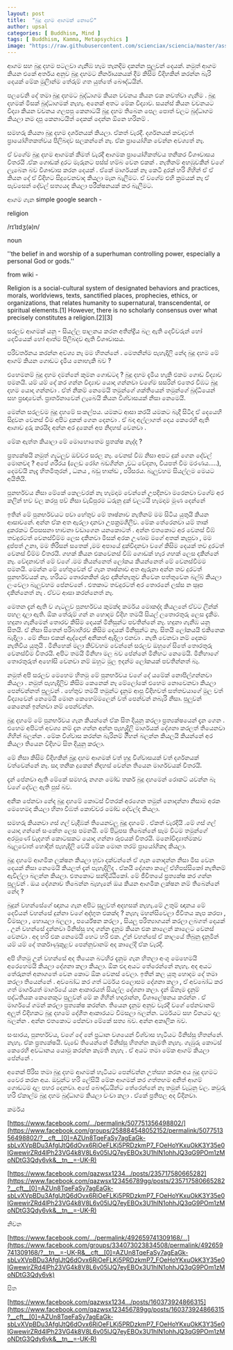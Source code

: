 ```yaml
---
layout: post
title:  "බුදු දහම ආගමක් නොවේ"
author: upsal
categories: [ Buddhism, Mind ]
tags: [ Buddhism, Kamma, Metapsychics ]
image: "https://raw.githubusercontent.com/scienciax/sciencia/master/assets/images/posts/upsal/buddhism-is-not-a-religion.jpg"
---
```


ආගම සහ බුදු දහම පටලවා ගැනීඹ හැම තැනදිම දකන්න පුලුවන් දෙයක්. නමුත් ආගම කියන එකේ අර්තය අනුව බුදු දහමට නිර්නායකයක් දීම කිසිම විදිහකින් කරන්න බැරි දෙයක් මේක මුලිාන්ම තේරුම් ගත යුත්තේ බෞද්ධයින්.

පලවෙනි දේ තමා බුදු දහමට බුද්ධාගම කියන වචනය කියන එක නවත්වා ගැනීම . බුදු දහමක් මිසක් බුද්ධාගමක් නැහැ. අනෙක් අතට මේක විද්‍යාව. සයන්ස් කියන වචනයට විද්‍යා කියන වචනය ගලපපු කෙනාටයි බුදු දහම තිබෙන පෙල පොත් වලට බුද්ධාගම කියලා නම දාපු කෙනාටයිත් දෙකක් දෙන්න ඕනෙ හරිනම් .

සමහරු කියනා බුදු දහම දර්ශනයක් කියලා. ඒකත් වැරදී. දර්ශනයක් කවදාවත් ප්‍රායෝගිතකත්වය පිලිබදව සලකන්නේ නෑ. ඒක ප්‍රායෝගික වෙන්න අවශ්‍යත් නෑ.

ඒ වගේම බුදු දහම ආගමක් කීමත් වැරදී ආගමක ප්‍රායෝගිකත්වය තනිකර විශෟවාසය විතරයි .ඒක ගොඩක් දුරට මැරුනට පස්ස් හම්බ වෙන එකක් . නැතිනම් අහඹුවකින් වගේ ලැබෙන බව විශෟවාස කරන දෙයක් . ඒකේ මාර්ගයක් නෑ කෙටි දුරක් හරි ගිහින් ඒ ඒ කියන දේ ඒ විදිහට සිදුවෙනවාද කියලා මැන බැලීමට. ඒ වගේම එහි ක්‍රමයක් නෑ ඒ පැවසෙන් දේවල් සත්‍යයද කියලා පරීක්ෂනයක් කර බැලීමට.

ආගම ගැන simple google search -

religion

/rɪˈlɪdʒ(ə)n/

noun

''the belief in and worship of a superhuman controlling power, especially a personal God or gods.''

from wiki -

Religion is a social-cultural system of designated behaviors and practices, morals, worldviews, texts, sanctified places, prophecies, ethics, or organizations, that relates humanity to supernatural, transcendental, or spiritual elements.[1] However, there is no scholarly consensus over what precisely constitutes a religion.[2][3]

සරලව ආගමක් යනු - සියල්ල පාලනය කරන අතින්ද්‍රීය බල ඇති දෙවිවරුන් හෝ දෙවියෙක් හෝ ආත්ම පිලිබදව ඇති විශෟවාසය.

පරිවර්තනය කරන්න අවශ්‍ය නෑ මම හිතන්නේ . මෙතනින්ම පැහැදිලි නේද බුදු දහම මේ ආගම් කියන ගොඩට දැමිය නොහැකි බව ?

එහෙමනම් බුදු දහම දමන්නේ කුමන ගොඩටද ? බුදු දහම දැමිය හැකි එකම ගොඩ විද්‍යාව පමනයි. යම් යම් දේ කර ගන්න විද්‍යාව යොදා ගන්නවා වගේම සසරින් එතෙර වීඹට බුදු දහම යොදා ගන්නවා . ඒත් නිකම් නෙමෙයි තමුන්ගේ ශක්තියෙන් තමුන්ගේ බුද්ධියෙන් සහ ප්‍රඥාවෙන්. ප්‍රාර්තනාවෙන් ලැබෙයි කියන විශ්වාසයක් නිසා නෙමෙයි.

මෙන්න සරලවම බුදු දහමේ සංකල්පය. යමකට ආසා කරයි යමකට බැදී සිටීද ඒ දෙයෙහි සිදුවන වෙනස් වීම අපිට දුකක් ගෙන දෙනවා . ඒ බදා අල්ලාගත් දෙය කෙරෙහි ඇති ආශාව දුරු කරයිද අන්න අර දුකෙන් අප නිදහස් වෙනවා .

මේක ඇත්ත කියාලා මේ මොහොතෙම ප්‍රතක්ෂ නැද්ද ?

ප්‍රත්‍යක්ෂයි නමුත් ගැටලුව ඔච්චර සරල නෑ. වෙනස් වීඹ නිසා අපට දුක් ගෙන දේවල් මොනවද ? අපේ ශරීරය (ලෙඩ රෝග බඩගින්න ,වධ වේදනා, වියපත් වීම මරණය.....), දෙමව්යි නෑදැ හිතමිතුරන් , ධනය , බඩු භාන්ඩ , පරිසරය. බැලුවහම සියල්ලම මෙයට අයිතියි.

පුනර්භවය නිසා මේකේ කෙලවරක් නෑ හැමදාම වෙන්නේ උපදිනවා මරෙනවා වගේම අර කලින් භව වල කරපු පව් නිසා වැඩිපුරම ධරුනු දුක් වලටයි හැමදාම මූණ දෙන්නේ

ඉතින් මේ පුනර්භවයට පවා හේතුව මේ තෘෂ්නාව නැතිනම් මම සිටිය යුතුයි කියන ආසාවනේ. අන්න ඒක අත ඇරලා දානවා උපක්‍රමශීලීව. මේක තේරෙනවා යම් තාක් දුකරකට විපසසනා භාවනා වඩාගෙන යනකොටත් . අන්න එතකොට අර වෙනස් වීඹ් තවදුරටත් වෙනස්වීම්ම ලෙස දකිනවා මිසක් අරක උණාම මගේ අතක් කැපුවා , මම දුප්පත් උනා, මම තිරිසන් සතෙක් ,මම අපායේ දුක්විදනවා වගේ කිසිම දෙයක් තව දුරටත් වෙනස් වීම්ම විතරයි. ගහක් කියන එකවෙනස් වීඹ් ගොඩක් හැර ගහක් ලෙස දකින්නේ නෑ. වේදනාවත් මේ වගේ .මම කියන්නෙත් ලෝකය කියන්නෙත් මේ වෙනස්වීමම පමනයි. මෙන්න මේ හේතුවෙන් ඒ ගැන තෘෂ්නාව අත ඇරුනා අන්න තව දුරටත් පුනර්භවයක් නෑ. හරියට තොරනකින් රූඵ දකින්නැතුව නිවෙන පත්තුවෙන බල්බ් කියලා ලංවෙලා බැලුවහම පේනවනේ . එතකාට තවදුරටත් අර තොරනේ ලස්ස න ඍූප දකින්නෙත් නෑ . ඒවට ආසා කරන්නෙත් නෑ.

මෙතන දැන් ඇති ව ගැටලුව පුනර්භවය කුමක්ද කර්මය මොකද්ද කියලනේ ඒවට ලින්ක් පහල දාලා ඇති. ඕක තේරුම් ගන් න හොදම විදිහ තමයි සියල් ලතොරතුරු ලෙස දැකීම. හදුනා ගැනීමෙන් තොරව කිසිම දෙයක් මිනිසුන්ට පවතින්නේ නෑ. හදුනා ගැනීඹ යනු සිතයි. ඒ නිසා සිතෙන් පරිබාහිරව කිසිම දෙයක් මිනිසුන්ට නෑ. සිතයි ලෝකයයි එකිනෙක බැදිලා . මේ නිසා එකක් ඇද්දොත් අනිකත් ඇදිලා එනවා . නැති වෙනවා නම් දෙකම නැතිවිය යුතුයි . මිනිහෙක් මලා කිව්වහම වෙන්නේ සරලව ඔහුගේ සිතේ තොරතුරු වෙනස්වීම විතරයි. අපිට තමයි මිනිහා මල බව පේන්නේ මිනිහට නෙමෙයි. මිනිහාගේ තොරතුරුත් අහෝසි වෙනවා නම් ඔහුට මුල ඉදන්ම ලෝකයක් පවතින්නත් බෑ.

නමුත් අපි සරලව මෙහෙම හිතමු මේ පුනර්භවය වගේ දේ යමේක් නොපිල්ගන්නවා කියලා . නමුත් පැහැදිලිව කිසිම කෙනෙක් නෑ මේලෝකේ එහෙම නොවෙනවා කියලා පෙන්වන්නත් පුලුවන් . හේතුව තමයි තමුන්ට දැනුම ආපු විදිහවත් සත්තවයාගේ මුල වත් විද්‍යාවෙන් නෙමෙයි මොන කෙහෙම්මලෙන් වත් පෙන්වන් නබැරි නිසා. පුලුවන් කෙනෙක් ඉන්නවා නම් පෙන්වන්න.

බුදු දහමේ මේ පුනර්භවය ගැන කියන්නේ ඒක සිත දියුනු කරලා ප්‍රත්‍යක්ෂයෙන් දැන ගෙන . එහෙම අපිටත් අවශ්‍ය නම් දැන ගන්න අන්න පැහැදිලි මාර්ගයක් දේශනා කරලත් තියෙනවා ගිහින් බලන්න . මේක විශ්වාස කරන්න බැරිනම් ගිිහන් බලන්න කියලයි කියන්නේ අර කියලා තියෙන විදිහට සිත දියුනු කරලා.

මේ නිසා කිසිම විදිහකින් බුුදු දහම ආගමක් වත් හුදු විශ්වාසයක් වත් දර්ශනයක් වත්වෙන්නේ නෑ. සදා තනික දුකෙන් නිදහස් වෙන්න තියෙන මාර්ගවයක් විතරයි.

දැන් පේනවා ඇති මේකේ සමහරු නගන මෝඩ තර්ක බුදු දහමෙන් රොකට් යවන්න බෑ වගේ දේවල ඇති පුස් බව.

අනික පේනවා නේද බුදු දහමේ කොටස් විතරක් අරගෙන තමුන් නොදන්නා නිසාම අරක මෙහෙමද කියලා හිනා වීඹත් කොච්චර මෝඩ දේවල්ද කියලා.

සමහරු කියනවා ගස් ගල් වැදීඹක් තියෙනවලු බුදු දහමේ . ඒකත් වැරදියි .මේ ගස් ගල් යොදා ගන්නේ සංකේත ලෙස පමනයි. මේ පිටුපස තිබෙන්නේ සෑම විටම තමුන්ගේ අරමුණේ වැදගත් කොටසකට යොදා ගන්නා රූඵයක් විතරයි. මනෝවිද්‍යාත්මකව බැලුවොත් හොදින් පැහැදිලි වෙයි මේක මොන තරම් ප්‍රායෝගිකද කියලා.

බුදු දහමේ ආගමික ලක්ෂන කියලා හුවා දක්වන්නේ ඒ ගැන නොදන්න නිසා මිස වෙන දෙයක් නිසා නෙමෙයි කියලත් දැන් පැහැදිලිද . ඒකයි දේශනා කලේ ඒහිපස්සිකෝ නැතිනම් ඇවිල්ලා බලන්න කියලා. එතකොට සන්දිඨ්ඨිකෝ. මේ ජීවීතයේ ප්‍රත්‍යක්ෂ කර ගන්න පුලුවන් . ඔය දේශනාව තිබෙන්න බැහැනේ ඔය කියන ආගමික ලක්ෂන නම් තිබෙන්නේ නේද ?

බුදුන් වහන්සේගේ ඥානය ගැන අපිට සුලුවත් අදහසක් නැහැ.මේ උතුම් ඥානය මේ දෙවියන් වහන්සේ දුන්නා වගේ අද්භුත එකක්ද ? නැහැ මහන්සිවෙලා ජීවිතය කැප කරපා , විමසලා , හොයලා බලලා , පර්යේෂන කරලා , සියලු පරිත්‍යාගයන් කරලා ලබගත් දෙයක් . උන් වහන්සේ දන්නවා මිනිස්සු හදා ගන්න දැනුම කියන එක කාලෙන් කාලෙට වෙනස් වෙනවා . අද හරි එක නෙමෙයි හෙට හරි එක. උ්න් වහන්සේ ඒ කාලයේ තිබුනු දැනුමින් යම් යම් දේ තර්කාණුකූළව පෙන්නුවානම් අද කාලේදි ඒක වැරදී.

අපි හිතමු උන් වහන්සේ අද තියෙන බටහිර දැනුම ගැන හිතලා අංශු මෙහෙමයි අරෙහෙමයි කියලා දේශනා කලා කියලා. ඕක එදා අයට තේරෙන්නේ නැහැ. අද අයට තේරුනත් අනාගතේ වෙන කොට ඕක වෙනස් වෙලා. ඉතින් කල යුතු හොදම දේ තමා කරලා තියෙන්නේ . අවබෝධ කර ගත් ධර්මය එලොසම දේශනා කලා , ඒ අවබෝධ කර ගත් මාර්ගයත් මාර්ගයේ යන ආකාරයත් සියල්ල දේශනා කලා. දැන් ඕනෑම දැනුම් පද්ධතියක කෙනෙකුට පුලුවන් මේ ක ගිහින් හදාරාන්න, විශෟලේෂනය කරන්න . ඒ මාර්ගයේ ගමන් කරලා ප්‍රත්‍යක්ෂ කරන්න. තියෙන දැනුම අනුව වැරදී වගේ පේනවානම් අලුත් විදිහකට බුදු දහමේ දේශීත ආකාරයට විමසලා බලන්න. ධර්මයට සහ විනයට දාල බලන්න . අන්න එතකොට පේනවා මේකේ සත්‍ය බව. අන්න අකාලික බව.

සංසාරය, පුනර්භවය, වගේ දේ නේ ප්‍රධාන වශයෙන් විශ්වාස හැටියට මිනිස්සු හිතන්නේ. නැහැ. ඒක ප්‍රත්‍යක්ෂයි. වැඩේ තියෙන්නේ මිනිස්සු හිතන්න කැමති නැහැ. ගැඹුරු කොටස් කෙරෙහි අවධානය යොමු කරන්න කැමති නැහැ . ඒ අයට තමා මේක ආගම් කියලා පේන්නේ .

අනෙක් පිරිස තමා බුදු දහම ආගමක් හැටියට පෙන්වන්න උත්සහ කරන අය බුදු දහමට වෛර කරන අය. ඔවුන්ට හරි ලේසියි මේක ආගමක් කර ගත්තහම අනිත් ආගම් ගොඩටම දාල පහර දෙනවා. අපේ බෞද්ධයින්ට තේරෙන්නේ නෑ තමුන් වැටුනු වල. කවුරු හරි ඒකාල්ම බුදු දහම බුද්ධාගම කියලා වංචා කලා . ඒකේ ප්‍රතිපල අද විදිනවා.

කර්මය

[https://www.facebook.com/.../permalink/507751356498802/](https://www.facebook.com/groups/258884548052152/permalink/507751356498802/?__cft__[0]=AZUn8TqeFaSy7agEaGk-sbLvXVpBDu3AfglJtQ6dOvx6RiOeFLKj5PRDzkmP7_FOeHoYKxuOkK3Y35e0IGwewirZRd4lPh23VG4k8V8L6v05lJQ7eyEBOx3U1hlN1ohhJQ3qG9POm1zMoNDtG3Qdy6vk&__tn__=-UK-R)

[https://www.facebook.com/qazwsx1234.../posts/235717580665282](https://www.facebook.com/qazwsx123456789gg/posts/235717580665282?__cft__[0]=AZUn8TqeFaSy7agEaGk-sbLvXVpBDu3AfglJtQ6dOvx6RiOeFLKj5PRDzkmP7_FOeHoYKxuOkK3Y35e0IGwewirZRd4lPh23VG4k8V8L6v05lJQ7eyEBOx3U1hlN1ohhJQ3qG9POm1zMoNDtG3Qdy6vk&__tn__=-UK-R)

නිවන

[https://www.facebook.com/.../permalink/492659741309168/...](https://www.facebook.com/groups/334073023834508/permalink/492659741309168/?__tn__=-UK-R&__cft__[0]=AZUn8TqeFaSy7agEaGk-sbLvXVpBDu3AfglJtQ6dOvx6RiOeFLKj5PRDzkmP7_FOeHoYKxuOkK3Y35e0IGwewirZRd4lPh23VG4k8V8L6v05lJQ7eyEBOx3U1hlN1ohhJQ3qG9POm1zMoNDtG3Qdy6vk)

සිත

[https://www.facebook.com/qazwsx1234.../posts/160373924866315](https://www.facebook.com/qazwsx123456789gg/posts/160373924866315?__cft__[0]=AZUn8TqeFaSy7agEaGk-sbLvXVpBDu3AfglJtQ6dOvx6RiOeFLKj5PRDzkmP7_FOeHoYKxuOkK3Y35e0IGwewirZRd4lPh23VG4k8V8L6v05lJQ7eyEBOx3U1hlN1ohhJQ3qG9POm1zMoNDtG3Qdy6vk&__tn__=-UK-R)
